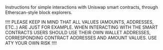 Instructions for simple interactions with Uniswap smart contracts, through Etherscan-style block explorers.

!!!! PLEASE KEEP IN MIND THAT ALL VALUES (AMOUNTS, ADDRESSES, ETC..) ARE JUST FOR EXAMPLE. WHEN INTERACTING WITH THE SMART CONTRACTS USERS SHOULD USE THEIR OWN WALLET ADDRESSES, CORRESPONDING CONTRACT ADDRESSES AND AMOUNT VALUES. USE ATY YOUR OWN RISK !!!!
